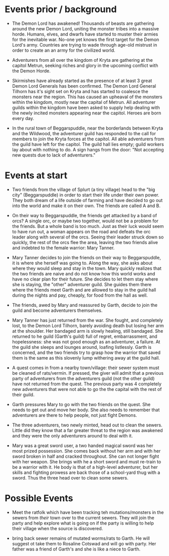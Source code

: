 
# Events prior / background

- The Demon Lord has awakened! Thousands of beasts are gathering around the new Demon Lord, uniting the monster tribes into a massive horde. Humans, elves, and dwarfs have started to muster their armies for the inevitable war. No-one yet knows the first target for the Demon Lord's army. Countries are trying to wade through age-old mistrust in order to create an an army for the civilized world.

- Adventurers from all over the kingdom of Kryta are gathering at the capitol Metrun, seeking riches and glory in the upcoming conflict with the Demon Horde.

- Skirmishes have already started as the presence of at least 3 great Demon Lord Generals has been confirmed. The Demon Lord General Tilhorn has it's sight set on Kryta and has started to coalesce the monsters near the region. This has caused an upheaval of the monsters within the kingdom, mostly near the capital of Metrun. All adventurer guilds within the kingdom have been asked to supply help dealing with the newly incited monsters appearing near the capitol. Heroes are born every day.

- In the rural town of Beggarspuddle, near the borderlands between Kryta and the Wildwood, the adventurer guild has responded to the call for members to join the Kryta forces at the capitol. All able adventurers from the guild have left for the capitol. The guild hall lies empty; guild workers lay about with nothing to do. A sign hangs from the door: "Not accepting new quests due to lack of adventurers."

# Events at start

- Two friends from the village of Splurt (a tiny village) head to the "big city" (Beggarspuddle) in order to start their life under their own power. They both dream of a life outside of farming and have decided to go out into the world and make it on their own. The friends are called A and B.

- On their way to Beggarspuddle, the friends get attacked by a band of orcs? A single orc, or maybe two together, would not be a problem for the friends. But a whole band is too much. Just as their luck would seem to have run out, a woman appears on the road and defeats the orc leader along with several of the orcs. Seeing their leader struck down so quickly, the rest of the orcs flee the area, leaving the two friends alive and indebted to the female warrior: Mary Tanner.

- Mary Tanner decides to join the friends on their way to Beggarspuddle, it is where she herself was going to. Along the way, she asks about where they would sleep and stay in the town. Mary quickly realizes that the two friends are naive and do not know how this world works and have no clear plan for their future. She decides to let them stay where she is staying, the "other" adventurer guild. She guides them there where the friends meet Garth and are allowed to stay in the guild hall during the nights and pay, cheaply, for food from the hall as well.

- The friends, awed by Mary and reassured by Garth, decide to join the guild and become adventurers themselves.

- Mary Tanner has just returned from the war. She fought, and completely lost, to the Demon Lord Tilhorn, barely avoiding death but losing her arm at the shoulder. Her bandaged arm is slowly healing, still bandaged. She returned to he guild (Garth's guild) full of regret, embarrassment, and hopelessness: she was not good enough as an adventurer, a failure.  At the guild she sleeps and lounges around, loafing listlessly. Garth is concerned, and the two friends try to grasp how the warrior that saved them is the same as this slovenly lump withering away at the guild hall.

- A quest comes in from a nearby town/village: their sewer system must be cleaned of rats/vermin. If pressed, the giver will admit that a previous party of adventurers from the adventurers guild (not the other guild) have not returned from the quest. The previous party was 4 completely new adventurers that were not able to go the the capital with the rest of their guild.

- Garth pressures Mary to go with the two friends on the quest. She needs to get out and move her body. She also needs to remember that adventurers are there to help people, not just fight Demons.

- The three adventurers, two newly minted, head out to clean the sewers. Little did they know that a far greater threat to the region was awakened and they were the only adventurers around to deal with it.

- Mary was a great sword user, a two handed magical sword was her most prized possession. She comes back without her arm and with her sword broken in half and cracked throughout. She can not longer fight with her weapon. She brings with he a short sword and must re-train to be a warrior with it. He body is that of a high-level adventurer, but her skills and fighting prowess are back those of a school-yard thug with a sword. Thus the three head over to clean some sewers.

# Possible Events

- Meet the ratfolk which have been tracking teh mutations/monsters in the sewers from *their* town over to the current sewers. They will join the party and help explore what is going on if the party is willing to help their village when the source is discovered.

- bring back sewer remains of mutated worms/rats to Garth. He will suggest ot take them to Rosaline Cotswad and will go with party. Her father was a friend of Garth's and she is like a niece to Garth.

